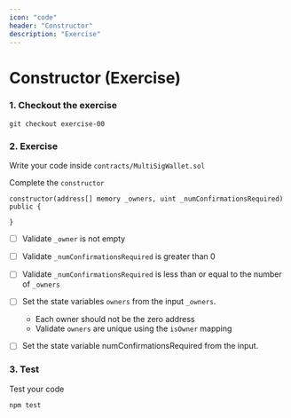 ```yaml
---
icon: "code"
header: "Constructor"
description: "Exercise"
---
```


# Constructor (Exercise)

### 1. Checkout the exercise

```shell
git checkout exercise-00
```

### 2. Exercise

Write your code inside `contracts/MultiSigWallet.sol`

Complete the `constructor`

```solidity
constructor(address[] memory _owners, uint _numConfirmationsRequired) public {

}
```

- [ ] Validate `_owner` is not empty

- [ ] Validate `_numConfirmationsRequired` is greater than 0

- [ ] Validate `_numConfirmationsRequired` is less than or equal to the number of `_owners`

- [ ] Set the state variables `owners` from the input `_owners`.

  - Each owner should not be the zero address
  - Validate `owners` are unique using the `isOwner` mapping

- [ ] Set the state variable numConfirmationsRequired from the input.

### 3. Test

Test your code

```shell
npm test
```
